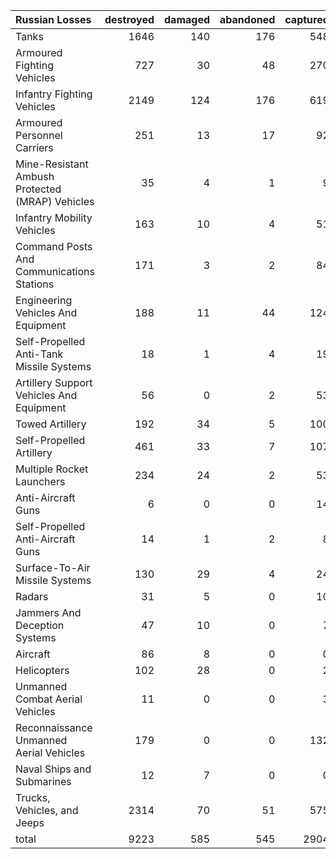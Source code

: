 | Russian Losses                                   |   destroyed |   damaged |   abandoned |   captured |   total |
|:-------------------------------------------------|------------:|----------:|------------:|-----------:|--------:|
| Tanks                                            |        1646 |       140 |         176 |        548 |    2510 |
| Armoured Fighting Vehicles                       |         727 |        30 |          48 |        270 |    1075 |
| Infantry Fighting Vehicles                       |        2149 |       124 |         176 |        619 |    3068 |
| Armoured Personnel Carriers                      |         251 |        13 |          17 |         92 |     373 |
| Mine-Resistant Ambush Protected  (MRAP) Vehicles |          35 |         4 |           1 |          9 |      49 |
| Infantry Mobility Vehicles                       |         163 |        10 |           4 |         51 |     228 |
| Command Posts And Communications Stations        |         171 |         3 |           2 |         84 |     260 |
| Engineering Vehicles And Equipment               |         188 |        11 |          44 |        124 |     367 |
| Self-Propelled Anti-Tank Missile Systems         |          18 |         1 |           4 |         19 |      42 |
| Artillery Support Vehicles And Equipment         |          56 |         0 |           2 |         53 |     111 |
| Towed Artillery                                  |         192 |        34 |           5 |        100 |     331 |
| Self-Propelled Artillery                         |         461 |        33 |           7 |        107 |     608 |
| Multiple Rocket Launchers                        |         234 |        24 |           2 |         53 |     313 |
| Anti-Aircraft Guns                               |           6 |         0 |           0 |         14 |      20 |
| Self-Propelled Anti-Aircraft Guns                |          14 |         1 |           2 |          8 |      25 |
| Surface-To-Air Missile Systems                   |         130 |        29 |           4 |         24 |     187 |
| Radars                                           |          31 |         5 |           0 |         10 |      46 |
| Jammers And Deception Systems                    |          47 |        10 |           0 |          7 |      64 |
| Aircraft                                         |          86 |         8 |           0 |          0 |      94 |
| Helicopters                                      |         102 |        28 |           0 |          2 |     132 |
| Unmanned Combat Aerial Vehicles                  |          11 |         0 |           0 |          3 |      14 |
| Reconnaissance Unmanned Aerial Vehicles          |         179 |         0 |           0 |        132 |     311 |
| Naval Ships and Submarines                       |          12 |         7 |           0 |          0 |      19 |
| Trucks, Vehicles, and Jeeps                      |        2314 |        70 |          51 |        575 |    3010 |
| total                                            |        9223 |       585 |         545 |       2904 |   13257 |